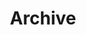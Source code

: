 ---
title: "Archive"
layout: "archives"
url: "/archives"
summary: "archives"
cover:
  image: https://spcdn.pages.dev/thin-line.webp
  alt: Blog Archive
  hidden: true
  hiddenInList: false
  hiddenInSingle: false
---